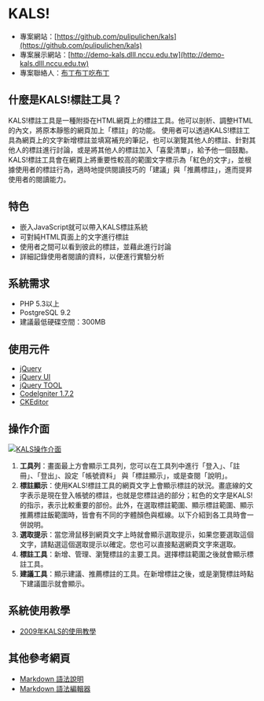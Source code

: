 KALS!
======================

- 專案網站：[https://github.com/pulipulichen/kals](https://github.com/pulipulichen/kals)
- 專案展示網站：[http://demo-kals.dlll.nccu.edu.tw](http://demo-kals.dlll.nccu.edu.tw)
- 專案聯絡人：[布丁布丁吃布丁](http://pulipuli.blogspot.tw)

## 什麼是KALS!標註工具？

KALS!標註工具是一種附掛在HTML網頁上的標註工具。他可以剖析、調整HTML的內文，將原本靜態的網頁加上「標註」的功能。
使用者可以透過KALS!標註工具為網頁上的文字新增標註並填寫補充的筆記，也可以瀏覽其他人的標註、針對其他人的標註進行討論，或是將其他人的標註加入「喜愛清單」，給予他一個鼓勵。
KALS!標註工具會在網頁上將重要性較高的範圍文字標示為「紅色的文字」，並根據使用者的標註行為，適時地提供閱讀技巧的「建議」與「推薦標註」，進而提昇使用者的閱讀能力。

## 特色

- 嵌入JavaScript就可以帶入KALS標註系統
- 可對純HTML頁面上的文字進行標註
- 使用者之間可以看到彼此的標註，並藉此進行討論
- 詳細記錄使用者閱讀的資料，以便進行實驗分析

## 系統需求

- PHP 5.3以上
- PostgreSQL 9.2
- 建議最低硬碟空間：300MB

## 使用元件

- [jQuery](http://jquery.com/)
- [jQuery UI](http://jqueryui.com/)
- [jQuery TOOL](http://jquerytools.org/)
- [CodeIgniter 1.7.2](http://www.codeigniter.org.tw/)
- [CKEditor](http://ckeditor.com/)

## 操作介面

[![KALS操作介面](http://lh5.ggpht.com/_yr4MQB4zDus/TPEhCZg6urI/AAAAAAAAHPc/7bXx9IYbNJA/kals_interface_thumb.png)](http://lh5.ggpht.com/_yr4MQB4zDus/TPEhBQQekEI/AAAAAAAAHPY/9J0bBepTBow/s1600-h/kals_interface%5B2%5D.png)

1. **工具列**：畫面最上方會顯示工具列，您可以在工具列中進行「登入」、「註冊」、「登出」、設定「帳號資料」 與「標註顯示」，或是查閱「說明」。
2. **標註顯示**：使用KALS!標註工具的網頁文字上會顯示標註的狀況。畫底線的文字表示是現在登入帳號的標註，也就是您標註過的部分；紅色的文字是KALS!的指示，表示比較重要的部份。此外，在選取標註範圍、顯示標註範圍、顯示推薦標註飯範圍時，皆會有不同的字體顏色與框線。以下介紹到各工具時會一併說明。
3. **選取提示**：當您滑鼠移到網頁文字上時就會顯示選取提示，如果您要選取這個文字，請點選這個選取提示以確定。您也可以直接點選網頁文字來選取。
4. **標註工具**：新增、管理、瀏覽標註的主要工具。選擇標註範圍之後就會顯示標註工具。
5. **建議工具**：顯示建議、推薦標註的工具。在新增標註之後，或是瀏覽標註時點下建議圖示就會顯示。

## 系統使用教學

- [2009年KALS的使用教學](http://pulipuli.blogspot.tw/2010/11/20101127kals.html)

## 其他參考網頁

- [Markdown 語法說明](http://zh.wikipedia.org/wiki/Markdown/)
- [Markdown 語法編輯器](http://markdown.pioul.fr/)